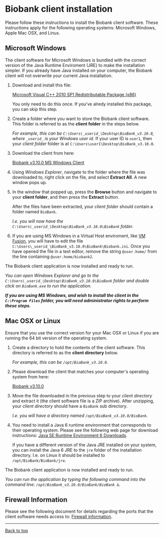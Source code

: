 # Biobank client installation

Please follow these instructions to install the Biobank client
software. These instructions apply for the following operating
systems: Microsoft Windows, Apple Mac OSX, and Linux.

## Microsoft Windows

The client software for Microsoft Windows is bundled with the correct
version of the Java Runtime Enviroment (JRE) to make the installation
simpler. If you already have Java installed on your computer, the
Biobank client will not overwrite your current Java installation.

1.  Download and install this file:

    [Microsoft Visual C++ 2010 SP1 Redistributable Package (x86)](http://www.microsoft.com/en-us/download/details.aspx?id=8328)

    You only need to do this once. If you've alredy installed this
    package, you can skip this step.

1.  Create a folder where you want to store the Biobank client
    software. This folder is referred to as the **client folder**
    in the steps below.

    *For example, this can be
    `C:\Users\_userid_\Desktop\BioBank_v3.10.0`, where `_userid_` is
    your Windows user id.* If your user ID is `user1`, then your
    *client folder* folder is at
    `C:\Users\user1\Desktop\BioBank_v3.10.0`.

1.  Download the client from here:

    [Biobank v3.10.0 MS Windows Client](http://aicml-med.cs.ualberta.ca/CBSR/Biobank_v3.10.0/BioBank-3.10.0-win32.win32.x86.zip)

1.  Using *Windows Explorer*, navigate to the folder where the file was
    downloaded to, right click on the file, and select **Extract
    All**. A new window pops up.

1.  In the window that popped up, press the **Browse** button and
    navigate to your **client folder**, and then press the **Extract**
    button.

    After the files have been extracted, your *client folder*
    should contain a folder named `BioBank`.

    *I.e. you will now have the
    `C:\Users\_userid_\Desktop\BioBank_v3.10.0\BioBank` folder.*

1.  If you are using MS Windows in a Virtual Host enviroment, like
    [VM Fusion](http://www.vmware.com/ca/en/products/fusion), you will
    have to edit the file
    `C:\Users\_userid_\BioBank_v3.10.0\BioBank\Biobank.ini`. Once you
    have opened the file in a text editor, remove the string
    `@user.home/` from the line containing `@user.home/biobank2`.

The Biobank client application is now installed and ready to run.

*You can open Windows Explorer and go to the
`C:\Users\_userid_\Desktop\BioBank_v3.10.0\BioBank` folder and
double click on `BioBank.exe` to run the application.*

**_If you are using MS Windows, and wish to install the client in the
`C:\Program Files` folder, you will need administrator rights to
perform these steps._**

## Mac OSX or Linux

Ensure that you use the correct version for your Mac OSX or Linux if
you are running the 64 bit version of the operating system.

1.  Create a directory to hold the contents of the client software.
    This directory is referred to as the **client directory** below.

    *For example, this can be `/opt/BioBank_v3.10.0`.*

1.  Please download the client that matches your computer's operating
    system from here:

    [Biobank v3.10.0](http://aicml-med.cs.ualberta.ca/CBSR/Biobank_v3.10.0/)

1.  Move the file downloaded in the previous step to your *client
    directory* and extract it (the client software file is a ZIP
    archive). After unzipping, your *client directory* should have a
    `BioBank` sub directory.

    *I.e. you will have a directory named `/opt/BioBank_v3.10.0/BioBank`.*

1.  You need to install a Java 6 runtime environment that corresponds
    to their operating system. Please see the following web page for
    download instructions:
    [Java SE Runtime Environment 6 Downloads](http://www.oracle.com/technetwork/java/javase/downloads/java-archive-downloads-javase6-419409.html#jdk-6u45-oth-JPR).

    If you have a different version of the Java JRE installed on your system, you can install the
    Java 6 JRE to the `jre` folder of the installation directory. I.e. on Linux it should be
    installed to `/opt/BioBank/BioBank/jre`.

The Biobank client application is now installed and ready to run.

*You can run the application by typing the following command into the
command line: `/opt/BioBank_v3.10.0/BioBank/BioBank &`.*


## Firewall Information

Please see the following document for details regarding the ports that the client software needs
access to: [Firewall information](firewall_information.md).

****

[Back to top](../README.md)
